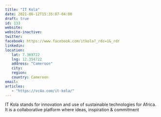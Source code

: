 ```yaml
---
title: "IT Kola"
date: 2021-06-12T15:35:07-04:00
draft: true
id: 133
website: 
website-inactive: 
twitter: 
facebook: https://www.facebook.com/itkola?_rdc=1&_rdr
linkedin: 
location: 
   lat: 7.369722
   lng: 12.354722
   address: "Cameroon"
   city: 
   region: 
   country: Cameroon
email: 
articles:
   - "https://vc4a.com/it-kola/"
---
```

IT Kola stands for innovation and use of sustainable technologies for Africa. It is a collaborative platform where ideas, inspiration & commitment  
